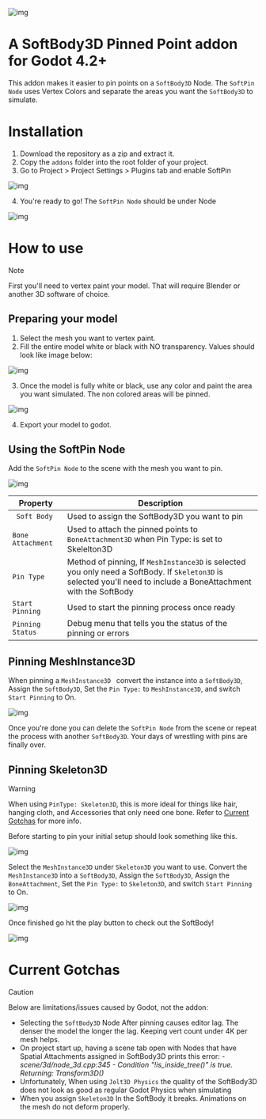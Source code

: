 ![img](https://i.imgur.com/1SrS3BG.gif)
# A SoftBody3D Pinned Point addon for Godot 4.2+
This addon makes it easier to pin points on a `SoftBody3D` Node. The `SoftPin Node` uses Vertex Colors and separate the areas you want the `SoftBody3D` to simulate.

# Installation
1. Download the repository as a zip and extract it.
2. Copy the `addons` folder into the root folder of your project.
3. Go to Project > Project Settings > Plugins tab and enable SoftPin


![img](https://i.imgur.com/yX16MdL.png) 

4. You're ready to go! The `SoftPin Node` should be under Node

![img](https://i.imgur.com/VzXU6Fh.png)


# How to use
>[!NOTE]
>First you'll need to vertex paint your model. That will require Blender or another 3D software of choice.

## Preparing your model
1. Select the mesh you want to vertex paint. 
2. Fill the entire model white or black with NO transparency. Values should look like image below:  

![img](https://i.imgur.com/6F5A1mi.png)

3. Once the model is fully white or black, use any color and paint the area you want simulated. The non colored areas will be pinned.

![img](https://i.imgur.com/hAZesYI.png)

4. Export your model to godot.

## Using the SoftPin Node
Add the `SoftPin Node` to the scene with the mesh you want to pin.

![img](https://i.imgur.com/rKPyuAQ.png)

| Property              |     Description |
| --------------------- | -------------   |
|` Soft Body`  | Used to assign the SoftBody3D you want to pin |
|`Bone Attachment  ` | Used to attach the pinned points to `BoneAttachment3D` when Pin Type: is set to Skelelton3D |
|`Pin Type  `  | Method of pinning, If `MeshInstance3D` is selected you only need a SoftBody. If `Skeleton3D` is selected you'll need to include a BoneAttachment with the SoftBody  |
|` Start Pinning  `     | Used to start the pinning process once ready|
|`Pinning Status `| Debug menu that tells you the status of the pinning or errors                       |

## Pinning MeshInstance3D
When pinning a `MeshInstance3D ` convert the instance into a `SoftBody3D`, Assign the `SoftBody3D`, Set the `Pin Type:` to `MeshInstance3D`, and switch `Start Pinning` to On. 

![img](https://i.imgur.com/C58M4oK.gif)

Once you're done you can delete the `SoftPin Node` from the scene or repeat the process with another `SoftBody3D`. Your days of wrestling with pins are finally over. 

## Pinning Skeleton3D
>[!WARNING]
>When using `PinType: Skeleton3D`, this is more ideal for things like hair, hanging cloth, and Accessories that only need one bone. Refer to [Current Gotchas](https://github.com/BryantCrisos/softPin/tree/main?tab=readme-ov-file#current-gotchas) for more info.

Before starting to pin your initial setup should look something like this.

![img](https://i.imgur.com/JVkBeV2.png)


Select the `MeshInstance3D` under `Skeleton3D` you want to use. Convert the `MeshInstance3D` into a `SoftBody3D`, Assign the `SoftBody3D`, Assign the `BoneAttachment`, Set the `Pin Type:` to `Skeleton3D`, and switch `Start Pinning` to On.

![img](https://i.imgur.com/cC1AoUB.gif)

Once finished go hit the play button to check out the SoftBody!

![img](https://i.imgur.com/KmEG24v.gif)

# Current Gotchas
> [!CAUTION]
> Below are limitations/issues caused by Godot, not the addon:

* Selecting the `SoftBody3D` Node After pinning causes editor lag. The denser the model the longer the lag. Keeping vert count under 4K per mesh helps. 
* On project start up, having a scene tab open with Nodes that have Spatial Attachments assigned in SoftBody3D prints this error: - _scene/3d/node_3d.cpp:345 - Condition "!is_inside_tree()" is true. Returning: Transform3D()_
* Unfortunately, When using `Jolt3D Physics` the quality of the SoftBody3D does not look as good as regular Godot Physics when simulating
* When you assign `Skeleton3D` In the SoftBody it breaks. Animations on the mesh do not deform properly.  
